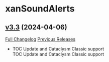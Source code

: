 # xanSoundAlerts

## [v3.3](https://github.com/Xruptor/xanSoundAlerts/tree/v3.3) (2024-04-06)
[Full Changelog](https://github.com/Xruptor/xanSoundAlerts/compare/v3.2...v3.3) [Previous Releases](https://github.com/Xruptor/xanSoundAlerts/releases)

- TOC Update and Cataclysm Classic support  
    TOC Update and Cataclysm Classic support  
